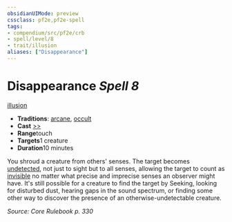 ```yaml
---
obsidianUIMode: preview
cssclass: pf2e,pf2e-spell
tags:
- compendium/src/pf2e/crb
- spell/level/8
- trait/illusion
aliases: ["Disappearance"]
---
```

# Disappearance *Spell 8*   
[illusion](/rules/traits/illusion.md)  

- **Traditions**: [arcane](/rules/traits/arcane.md), [occult](/rules/traits/occult.md)
- **Cast** [>>](/rules/core-rulebook/chapter-9-playing-the-game.md#Actions "Two-Action") 
- **Range**touch
- **Targets**1 creature
- **Duration**10 minutes

You shroud a creature from others' senses. The target becomes [undetected](/rules/conditions.md#Undetected), not just to sight but to all senses, allowing the target to count as [invisible](/rules/conditions.md#Invisible) no matter what precise and imprecise senses an observer might have. It's still possible for a creature to find the target by Seeking, looking for disturbed dust, hearing gaps in the sound spectrum, or finding some other way to discover the presence of an otherwise-undetectable creature.

*Source: Core Rulebook p. 330*